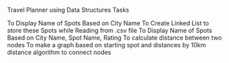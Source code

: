 Travel Planner using Data Structures Tasks

To Display Name of Spots Based on City Name 
To Create Linked List to store these Spots while Reading from .csv file 
To Display Name of Spots Based on City Name, Spot Name, Rating
To calculate distance between two nodes 
To make a graph based on starting spot and distances by 10km distance algorithm to connect nodes 